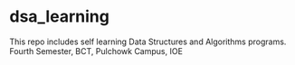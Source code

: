 # dsa_learning
This repo includes self learning Data Structures and Algorithms programs.
Fourth Semester, BCT, Pulchowk Campus, IOE
